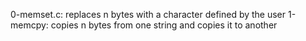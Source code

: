 0-memset.c: replaces n bytes with a character defined by the user
1-memcpy: copies n bytes from one string and copies it to another
